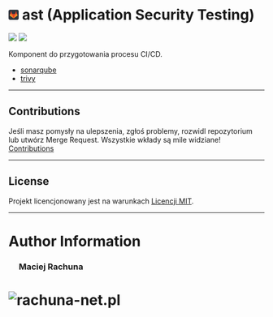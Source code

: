 # <img src=".gitlab/avatar.png" alt="avatar" height="20"/> ast (Application Security Testing)

[![](https://gitlab.com/pl.rachuna-net/cicd/components/ast/-/badges/release.svg)](https://gitlab.com/pl.rachuna-net/cicd/components/ast/-/releases)
[![](https://gitlab.com/pl.rachuna-net/cicd/components/ast/badges/main/pipeline.svg)](https://gitlab.com/pl.rachuna-net/cicd/components/ast/-/commits/main)

Komponent do przygotowania procesu CI/CD.

* [sonarqube](docs/sonarqube.md)
* [trivy](docs/trivy.md)

---
## Contributions
Jeśli masz pomysły na ulepszenia, zgłoś problemy, rozwidl repozytorium lub utwórz Merge Request. Wszystkie wkłady są mile widziane!
[Contributions](CONTRIBUTING.md)

---
## License
Projekt licencjonowany jest na warunkach [Licencji MIT](LICENSE).

---
# Author Information
### &emsp; Maciej Rachuna
# <img src="https://gitlab.com/pl.rachuna-net/gitlab-profile/-/raw/main/assets/logo/website_logo_transparent_background.png" alt="rachuna-net.pl" height="100"/>
